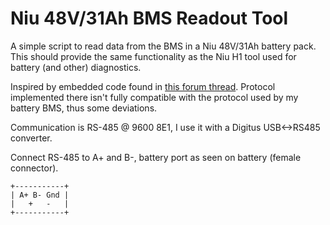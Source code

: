 # Niu 48V/31Ah BMS Readout Tool

A simple script to read data from the BMS in a Niu 48V/31Ah battery pack. This should provide the same functionality as the Niu H1 tool used for battery (and other) diagnostics.

Inspired by embedded code found in [this forum thread](https://www.elektroroller-forum.de/viewtopic.php?t=8776&sid=4988eacad78e7169833be290458c63f0). Protocol implemented there isn't fully compatible with the protocol used by my battery BMS, thus some deviations.

Communication is RS-485 @ 9600 8E1, I use it with a Digitus USB<->RS485 converter.

Connect RS-485 to A+ and B-, battery port as seen on battery (female connector).

```
+-----------+
| A+ B- Gnd |
|   +   -   |
+-----------+
```
